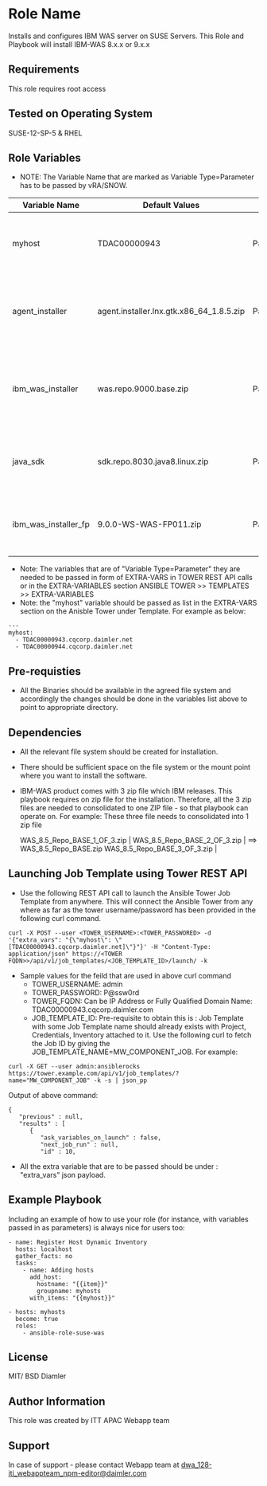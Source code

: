 Role Name
=========

Installs and configures IBM WAS server on SUSE Servers.
This Role and Playbook will install IBM-WAS 8.x.x or 9.x.x

Requirements
------------
This role requires root access

Tested on Operating System
--------------------------

SUSE-12-SP-5 & RHEL

Role Variables
--------------
* NOTE: The Variable Name that are marked as Variable Type=Parameter has to be passed by vRA/SNOW.

| Variable Name | Default Values | Variable Type | Comments |
|------------------------|---------------------------|---------------------------|------------------------------|
| myhost | TDAC00000943 | Parameter | Need to passed by vRA/SNOW in form of EXTRA-VARS Ansible Tower. It can be IP Address or FQDN |
| agent_installer | agent.installer.lnx.gtk.x86_64_1.8.5.zip | Parameter/Internal | It is file name which can change based on the WAS software Binaries. Daimler to decide whether it will be Parameter/Internal |
| ibm_was_installer | was.repo.9000.base.zip | Parameter/Internal | It is file name. IBM-WAS installer it can be 8.X.X or 9.x.x version of IBM-WAS. Daimler to decide whether it will be Parameter/Internal |
| java_sdk | sdk.repo.8030.java8.linux.zip | Parameter/Internal | It is file name. JAVA sdk binary. Daimler to decide whether it should be Parameter/Internal |
| ibm_was_installer_fp | 9.0.0-WS-WAS-FP011.zip | Parameter | Need to pass by vRA/SNOW. This is the IBM FixPack software which IBM releases periodically |

* Note: The variables that are of "Variable Type=Parameter" they are needed to be passed in form of EXTRA-VARS in TOWER REST API calls or in the EXTRA-VARIABLES section ANSIBLE TOWER >> TEMPLATES >> EXTRA-VARIABLES
* Note: the "myhost" variable should be passed as list in the EXTRA-VARS section on the Anisble Tower under Template. For example as below:
```
---
myhost:
  - TDAC00000943.cqcorp.daimler.net
  - TDAC00000944.cqcorp.daimler.net
```

Pre-requisties
--------------

* All the Binaries should be available in the agreed file system and accordingly the changes should be done in the variables list above to point to appropriate directory.

Dependencies
------------
* All the relevant file system should be created for installation.
* There should be sufficient space on the file system or the mount point where you want to install the software.
* IBM-WAS product comes with 3 zip file which IBM releases. This playbook requires on zip file for the installation. Therefore, all the 3 zip files are needed to consolidated to one ZIP file - so that playbook can operate on.
For example: These three file needs to consolidated into 1 zip file

  WAS_8.5_Repo_BASE_1_OF_3.zip |
  WAS_8.5_Repo_BASE_2_OF_3.zip | ==> WAS_8.5_Repo_BASE.zip
  WAS_8.5_Repo_BASE_3_OF_3.zip |

Launching Job Template using Tower REST API
------------------------------------------
* Use the following REST API call to launch the Ansible Tower Job Template from anywhere. This will connect the Ansible Tower from any where as far as the tower username/password has been provided in the following curl command.
```
curl -X POST --user <TOWER_USERNAME>:<TOWER_PASSWORED> -d '{"extra_vars": "{\"myhost\": \"[TDAC00000943.cqcorp.daimler.net]\"}"}' -H "Content-Type: application/json" https://<TOWER FQDN>>/api/v1/job_templates/<JOB_TEMPLATE_ID>/launch/ -k
```
* Sample values for the feild that are used in above curl command
    * TOWER_USERNAME: admin
    * TOWER_PASSWORD: P@ssw0rd
    * TOWER_FQDN: Can be IP Address or Fully Qualified Domain Name: TDAC00000943.cqcorp.daimler.com
    * JOB_TEMPLATE_ID: Pre-requisite to obtain this is : Job Template with some Job Template name should already exists with Project, Credentials, Inventory attached to it. Use the following curl to fetch the Job ID by giving the JOB_TEMPLATE_NAME=MW_COMPONENT_JOB. For example:
```
curl -X GET --user admin:ansiblerocks https://tower.example.com/api/v1/job_templates/?name="MW_COMPONENT_JOB" -k -s | json_pp
```
Output of above command:
```
{
   "previous" : null,
   "results" : [
      {
         "ask_variables_on_launch" : false,
         "next_job_run" : null,
         "id" : 10,
```
* All the extra variable that are to be passed should be under : "extra_vars" json payload.

Example Playbook
----------------

Including an example of how to use your role (for instance, with variables passed in as parameters) is always nice for users too:

    - name: Register Host Dynamic Inventory
      hosts: localhost
      gather_facts: no
      tasks:
        - name: Adding hosts
          add_host:
            hostname: "{{item}}"
            groupname: myhosts
          with_items: "{{myhost}}"

    - hosts: myhosts
      become: true
      roles:
        - ansible-role-suse-was

License
-------

MIT/ BSD
Diamler

Author Information
------------------

This role was created by ITT APAC Webapp team

Support
-------

In case of support - please contact Webapp team at dwa_128-iti_webappteam_npm-editor@daimler.com


